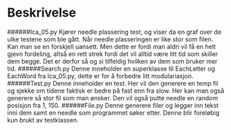 # Beskrivelse
######Ica_05.py
Kjører needle plassering test, og viser da en graf over de ulke testene som ble gått. Når needle plasseringen er like stor som filen. Kan man se en forskjell uansett. Men dette er fordi man aldri vil få en helt gjevn fordeling, altså en rett strek fordi det vil alltid være litt tid som skiller dem begge. Det er derfor så og si tilfeldig hvilken av dem som bruker mer tid. 
######Search.py
Denne inneholder en superklasse til EachLetter og EachWord fra Ica_05.py, dette er for å forbedre litt modulariasjon.
######Test.py
Denne inneholder en test. Her vil den generere en temp fil og sjekke om tidene faktisk er bedre på fast enn fra slow. Her kan man også generere så stor fil som man ønsker. Den vil også putte needle en random posisjon fra 1, 150. 
######File.py
Denne generere filer og legger inn tekst inni dem samt en needle som programmet søker etter. Denne blir foreløbig kun brukt av testklassen. 
